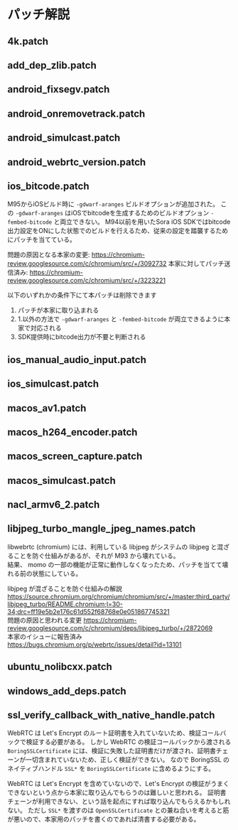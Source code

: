# パッチ解説

## 4k.patch


## add_dep_zlib.patch


## android_fixsegv.patch


## android_onremovetrack.patch


## android_simulcast.patch


## android_webrtc_version.patch


## ios_bitcode.patch

M95からiOSビルド時に `-gdwarf-aranges` ビルドオプションが追加された。
この `-gdwarf-aranges` はiOSでbitcodeを生成するためのビルドオプション `-fembed-bitcode` と両立できない。
M94以前を用いたSora iOS SDKではbitcode出力設定をONにした状態でのビルドを行えるため、従来の設定を踏襲するためにパッチを当てている。

問題の原因となる本家の変更: https://chromium-review.googlesource.com/c/chromium/src/+/3092732
本家に対してパッチ送信済み: https://chromium-review.googlesource.com/c/chromium/src/+/3223221

以下のいずれかの条件下にて本パッチは削除できます

1. パッチが本家に取り込まれる
2. 1.以外の方法で `-gdwarf-aranges` と `-fembed-bitcode` が両立できるように本家で対応される
3. SDK提供時にbitcode出力が不要と判断される

## ios_manual_audio_input.patch


## ios_simulcast.patch


## macos_av1.patch


## macos_h264_encoder.patch


## macos_screen_capture.patch


## macos_simulcast.patch


## nacl_armv6_2.patch

## libjpeg_turbo_mangle_jpeg_names.patch

libwebrtc (chromium) には、利用している libjpeg がシステムの libjpeg と混ざることを防ぐ仕組みがあるが、それが M93 から壊れている。  
結果、 momo の一部の機能が正常に動作しなくなったため、パッチを当てて壊れる前の状態にしている。

libjpeg が混ざることを防ぐ仕組みの解説 https://source.chromium.org/chromium/chromium/src/+/master:third_party/libjpeg_turbo/README.chromium;l=30-34;drc=ff19e5b2e176c61d552f68768e0e051867745321  
問題の原因と思われる変更 https://chromium-review.googlesource.com/c/chromium/deps/libjpeg_turbo/+/2872069  
本家のイシューに報告済み https://bugs.chromium.org/p/webrtc/issues/detail?id=13101  

## ubuntu_nolibcxx.patch


## windows_add_deps.patch


## ssl_verify_callback_with_native_handle.patch

WebRTC は Let's Encrypt のルート証明書を入れていないため、検証コールバックで検証する必要がある。
しかし WebRTC の検証コールバックから渡される `BoringSSLCertificate` には、検証に失敗した証明書だけが渡され、証明書チェーンが一切含まれていないため、正しく検証ができない。
なので BoringSSL のネイティブハンドル `SSL*` を `BoringSSLCertificate` に含めるようにする。

WebRTC は Let's Encrypt を含めていないので、Let's Encrypt の検証がうまくできないという点から本家に取り込んでもらうのは難しいと思われる。
証明書チェーンが利用できない、という話を起点にすれば取り込んでもらえるかもしれない。
ただし `SSL*` を渡すのは `OpenSSLCertificate` との兼ね合いを考えると筋が悪いので、本家用のパッチを書くのであれば清書する必要がある。
